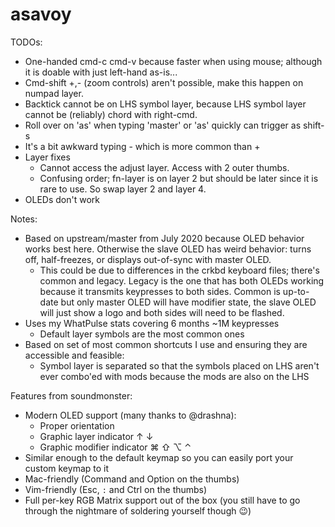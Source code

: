 # asavoy

TODOs:

* One-handed cmd-c cmd-v because faster when using mouse; although it is doable with just left-hand as-is...
* Cmd-shift +,- (zoom controls) aren't possible, make this happen on numpad layer.
* Backtick cannot be on LHS symbol layer, because LHS symbol layer cannot be (reliably) chord with right-cmd.
* Roll over on 'as' when typing 'master' or 'as' quickly can trigger as shift-s
* It's a bit awkward typing - which is more common than +
* Layer fixes
  * Cannot access the adjust layer. Access with 2 outer thumbs.
  * Confusing order; fn-layer is on layer 2 but should be later since it is rare to use. So swap layer 2 and layer 4.
* OLEDs don't work

Notes:

* Based on upstream/master from July 2020 because OLED behavior works best here. Otherwise the slave OLED has weird behavior: turns off, half-freezes, or displays out-of-sync with master OLED.
  * This could be due to differences in the crkbd keyboard files; there's common and legacy. Legacy is the one that has both OLEDs working because it transmits keypresses to both sides. Common is up-to-date but only master OLED will have modifier state, the slave OLED will just show a logo and both sides will need to be flashed.
* Uses my WhatPulse stats covering 6 months ~1M keypresses
  * Default layer symbols are the most common ones
* Based on set of most common shortcuts I use and ensuring they are accessible and feasible:
  * Symbol layer is separated so that the symbols placed on LHS aren't ever combo'ed with mods because the mods are also on the LHS

Features from soundmonster:

* Modern OLED support (many thanks to @drashna):
  * Proper orientation
  * Graphic layer indicator ↑ ↓
  * Graphic modifier indicator ⌘ ⇧ ⌥  ⌃
* Similar enough to the default keymap so you can easily port your custom keymap to it
* Mac-friendly (Command and Option on the thumbs)
* Vim-friendly (Esc, `:` and Ctrl on the thumbs)
* Full per-key RGB Matrix support out of the box (you still have to go through the nightmare of soldering yourself though 😉)

